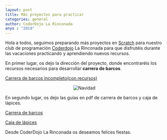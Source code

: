 ```yaml
---
layout: post
title: Más proyectos para practicar
categories: general
author: CoderDojo La Rinconada
anyo : "2019"
---
```



Hola a todos, seguimos preparando más proyectos en [Scratch] para nuestro club de programación [Coderdojo](https://coderdojo.com/es-ES) La Rinconada para que disfrutéis durante las vacaciones practicando y aprendiendo nuevos recursos.

En primer lugar, os dejo la dirección del proyecto, donde encontraréis los recursos necesarios para desarrollar <span style="font-weight: bold">carrera de barcos</span>.

<span>[Carrera de barcos incompleto(con recursos)](https://scratch.mit.edu/projects/355625774)</span>


<span style="display:block;text-align:center">![Navidad]({{site.baseurl}}/images/barcos.png "Carrera de barcos")</span>


En segundo lugar, os dejo las guías en pdf de carrera de barcos y caja de lápices.

<span>[Carrera de barcos](https://drive.google.com/file/d/1qMwf6kD8Fs2z1NdX2J9VTAGLewPolcYi)</span>

<span>[Caja de lápices](https://drive.google.com/open?id=1Hphe-BezZmKJ3d8EZ43IARfBmc41rm63)</span>

Desde CoderDojo La Rinconada os deseamos felices fiestas.


 [Scratch]:https://scratch.mit.edu/



